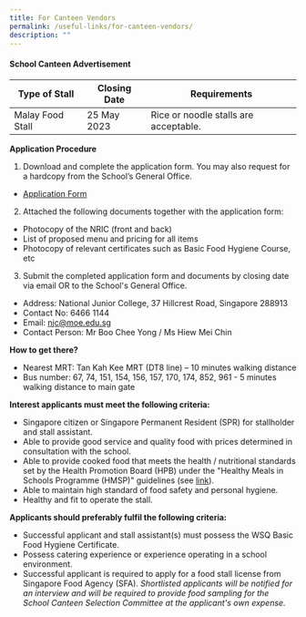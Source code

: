 ```yaml
---
title: For Canteen Vendors
permalink: /useful-links/for-canteen-vendors/
description: ""
---
```

#### School Canteen Advertisement

| Type of Stall | Closing Date | Requirements |
| -------- | -------- | -------- |
| Malay Food Stall | 25 May 2023 | Rice or noodle stalls are acceptable.|

**Application Procedure**

1. Download and complete the application form. You may also request for a hardcopy from the School’s General Office.
* [Application Form](/files/formbf7.pdf)

2. Attached the following documents together with the application form:
* Photocopy of the NRIC (front and back)
* List of proposed menu and pricing for all items
* Photocopy of relevant certificates such as Basic Food Hygiene Course, etc

3. Submit the completed application form and documents by closing date via email OR to the School's General Office.

* Address: National Junior College, 37 Hillcrest Road, Singapore 288913
* Contact No: 6466 1144
* Email: njc@moe.edu.sg
* Contact Person: Mr Boo Chee Yong / Ms Hiew Mei Chin

**How to get there?**
* Nearest MRT: Tan Kah Kee MRT (DT8 line) – 10 minutes walking distance
* Bus number: 67, 74, 151, 154, 156, 157, 170, 174, 852, 961 - 5 minutes walking distance to main gate

**Interest applicants must meet the following criteria:**
* Singapore citizen or Singapore Permanent Resident (SPR) for stallholder and stall assistant.
* Able to provide good service and quality food with prices determined in consultation with the school.
* Able to provide cooked food that meets the health / nutritional standards set by the Health Promotion Board (HPB) under the "Healthy Meals in Schools Programme (HMSP)" guidelines (see [link](https://www.hpb.gov.sg/schools/school-programmes/healthy-meals-in-schools-programme)).
* Able to maintain high standard of food safety and personal hygiene.
* Healthy and fit to operate the stall.


**Applicants should preferably fulfil the following criteria:**
* Successful applicant and stall assistant(s) must possess the WSQ Basic Food Hygiene Certificate.
* Possess catering experience or experience operating in a school environment.
* Successful applicant is required to apply for a food stall license from Singapore Food Agency (SFA).
*Shortlisted applicants will be notified for an interview and will be required to provide food sampling for the School Canteen Selection Committee at the applicant's own expense.*
